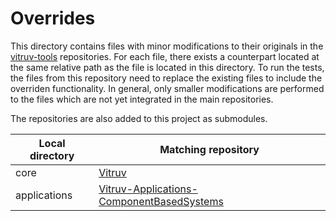 # Overrides

This directory contains files with minor modifications to their originals in the [vitruv-tools](https://github.com/vitruv-tools) repositories. For each file, there exists a counterpart located at the same relative path as the file is located in this directory. To run the tests, the files from this repository need to replace the existing files to include the overriden functionality. In general, only smaller modifications are performed to the files which are not yet integrated in the main repositories.

The repositories are also added to this project as submodules.

| Local directory | Matching repository |
| --- | --- |
| core | [Vitruv](https://github.com/vitruv-tools/Vitruv) |
| applications | [Vitruv-Applications-ComponentBasedSystems](https://github.com/vitruv-tools/Vitruv-Applications-ComponentBasedSystems)
